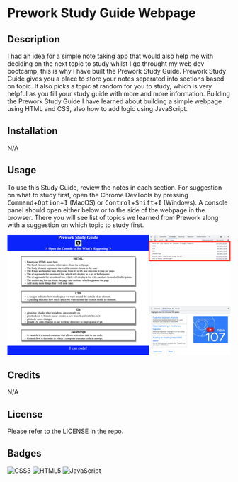 # Prework Study Guide Webpage

## Description

I had an idea for a simple note taking app that would also help me with deciding on the next topic to study whilst I go throught my web dev bootcamp, this is why I have built the Prework Study Guide.
Prework Study Guide gives you a place to store your notes seperated into sections based on topic. It also picks a topic at random for you to study, which is very helpful as you fill your study guide with more and more information.
Building the Prework Study Guide I have learned about building a simple webpage using HTML and CSS, also how to add logic using JavaScript.

## Installation

N/A

## Usage

To use this Study Guide, review the notes in each section. For suggestion on what to study first, open the Chrome DevTools by pressing <kbd>Command</kbd>+<kbd>Option</kbd>+<kbd>I</kbd> (MacOS) or <kbd>Control</kbd>+<kbd>Shift</kbd>+<kbd>I</kbd> (Windows). A console panel should open either below or to the side of the webpage in the browser. There you will see list of topics we learned from Prework along with a suggestion on which topic to study first.

![alt text](assets/images/Screenshot.png)

## Credits

N/A

## License

Please refer to the LICENSE in the repo.

## Badges

![CSS3](https://img.shields.io/badge/css3-%231572B6.svg?style=for-the-badge&logo=css3&logoColor=white)
![HTML5](https://img.shields.io/badge/html5-%23E34F26.svg?style=for-the-badge&logo=html5&logoColor=white)
![JavaScript](https://img.shields.io/badge/javascript-%23323330.svg?style=for-the-badge&logo=javascript&logoColor=%23F7DF1E)
